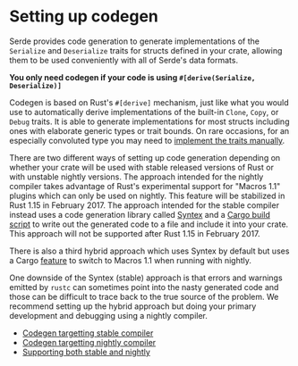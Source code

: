 # Setting up codegen

Serde provides code generation to generate implementations of the `Serialize`
and `Deserialize` traits for structs defined in your crate, allowing them to be
used conveniently with all of Serde's data formats.

**You only need codegen if your code is using `#[derive(Serialize,
Deserialize)]`**

Codegen is based on Rust's `#[derive]` mechanism, just like what you would use
to automatically derive implementations of the built-in `Clone`, `Copy`, or
`Debug` traits. It is able to generate implementations for most structs
including ones with elaborate generic types or trait bounds. On rare occasions,
for an especially convoluted type you may need to [implement the traits
manually](custom-serialization.md).

There are two different ways of setting up code generation depending on whether
your crate will be used with stable released versions of Rust or with unstable
nightly versions. The approach intended for the nightly compiler takes advantage
of Rust's experimental support for "Macros 1.1" plugins which can only be used
on nightly. This feature will be stabilized in Rust 1.15 in February 2017. The
approach intended for the stable compiler instead uses a code generation library
called [Syntex](technical-details.md#syntex) and a [Cargo build
script](http://doc.crates.io/build-script.html) to write out the generated code
to a file and include it into your crate. This approach will not be supported
after Rust 1.15 in February 2017.

There is also a third hybrid approach which uses Syntex by default but uses a
Cargo [feature](http://doc.crates.io/manifest.html#the-features-section) to
switch to Macros 1.1 when running with nightly.

One downside of the Syntex (stable) approach is that errors and warnings emitted
by `rustc` can sometimes point into the nasty generated code and those can be
difficult to trace back to the true source of the problem. We recommend setting
up the hybrid approach but doing your primary development and debugging using a
nightly compiler.

* [Codegen targetting stable compiler](codegen-stable.md)
* [Codegen targetting nightly compiler](codegen-nightly.md)
* [Supporting both stable and nightly](codegen-hybrid.md)
